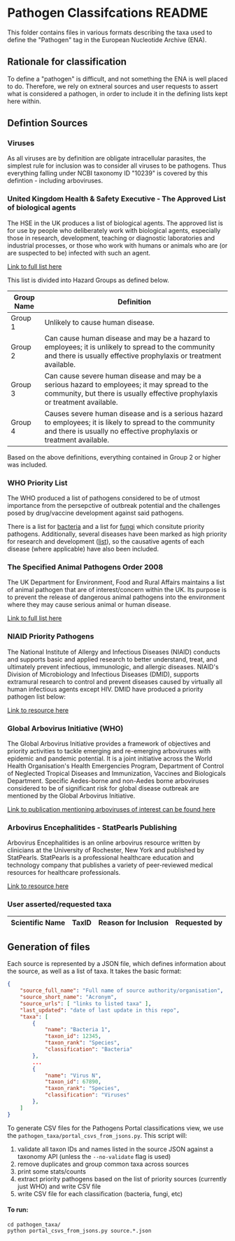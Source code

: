 # Pathogen Classifcations README
This folder contains files in various formats describing the taxa used to define the "Pathogen" tag in the European Nucleotide Archive (ENA).

## Rationale for classification

To define a "pathogen" is difficult, and not something the ENA is well placed to do. Therefore, we rely on extneral sources and user requests to assert what is considered a pathogen, in order to include it in the defining lists kept here within.

## Defintion Sources

### Viruses
As all viruses are by definition are obligate intracellular parasites, the simplest rule for inclusion was to consider all viruses to be pathogens. Thus everything falling under NCBI taxonomy ID "10239" is covered by this defintion - including arboviruses.

### United Kingdom Health & Safety Executive - The Approved List of biological agents
The HSE in the UK produces a list of biological agents. The approved list is for use by people who deliberately work with biological agents, especially those in research, development, teaching or diagnostic laboratories and industrial processes, or those who work with humans or animals who are (or are suspected to be) infected with such an agent.

[Link to full list here](https://www.hse.gov.uk/pubns/misc208.htm)

This list is divided into Hazard Groups as defined below.

| Group Name | Definition |
| ---------- | ---------- |
| Group 1 | Unlikely to cause human disease. |
| Group 2 | Can cause human disease and may be a hazard to employees; it is unlikely to spread to the community and there is usually effective prophylaxis or treatment available.|
| Group 3 | Can cause severe human disease and may be a serious hazard to employees; it may spread to the community, but there is usually effective prophylaxis or treatment available.|
| Group 4 | Causes severe human disease and is a serious hazard to employees; it is likely to spread to the community and there is usually no effective prophylaxis or treatment available.|

Based on the above definitions, everything contained in Group 2 or higher was included.

### WHO Priority List
The WHO produced a list of pathogens considered to be of utmost importance from the persepctive of outbreak potential and the challenges posed by drug/vaccine development against said pathogens.

There is a list for [bacteria](https://www.who.int/publications/i/item/9789240093461) and a list for [fungi](https://www.who.int/publications/i/item/9789240060241) which consitute priority pathogens. Additionally, several diseases have been marked as high priority for research and development ([list](https://www.who.int/activities/prioritizing-diseases-for-research-and-development-in-emergency-contexts)), so the causative agents of each disease (where applicable) have also been included.

### The Specified Animal Pathogens Order 2008

The UK Department for Environment, Food and Rural Affairs maintains a list of animal pathogen that are of interest/concern within the UK. Its purpose is to prevent the release of dangerous animal pathogens into the environment where they may cause serious animal or human disease.

[Link to full list here](https://www.legislation.gov.uk/uksi/2008/944/schedule/1/made)

### NIAID Priority Pathogens
The National Institute of Allergy and Infectious Diseases (NIAID) conducts and supports basic and applied research to better understand, treat, and ultimately prevent infectious, immunologic, and allergic diseases. NIAID's Division of Microbiology and Infectious Diseases (DMID), supports extramural research to control and prevent diseases caused by virtually all human infectious agents except HIV. DMID have produced a priority pathogen list below:

[Link to resource here](https://github.com/enasequence/ena-content-dataflow/blob/PP-326/classifications/NIAID_priority_pathogens_Additional_Info_Nov2024.docx.pdf)

### Global Arbovirus Initiative (WHO)
The Global Arbovirus Initiative provides a framework of objectives and priority activities to tackle emerging and re-emerging arboviruses with epidemic and pandemic potential. It is a joint initiative across the World Health Organisation's Health Emergencies Program, Department of Control of Neglected Tropical Diseases and Immunization, Vaccines and Biologicals Department. Specific Aedes-borne and non-Aedes borne arboviruses considered to be of significant risk for global disease outbreak are mentioned by the Global Arbovirus Initiative. 

[Link to publication mentioning arboviruses of interest can be found here](https://iris.who.int/bitstream/handle/10665/376630/9789240088948-eng.pdf?sequence=1)

### Arbovirus Encephalitides - StatPearls Publishing
Arbovirus Encephalitides is an online arbovirus resource written by clinicians at the University of Rochester, New York and published by StatPearls. StatPearls is a professional healthcare education and technology company that publishes a variety of peer-reviewed medical resources for healthcare professionals. 

[Link to resource here](https://www.ncbi.nlm.nih.gov/books/NBK560866/)

### User asserted/requested taxa

| Scientific Name | TaxID | Reason for Inclusion | Requested by |
| ---------- | ------- | --------- | ------- |


## Generation of files

Each source is represented by a JSON file, which defines information about the source, as well as a list of taxa. It takes the basic format:

```json
{
    "source_full_name": "Full name of source authority/organisation",
    "source_short_name": "Acronym",
    "source_urls": [ "links to listed taxa" ],
    "last_updated": "date of last update in this repo",
    "taxa": [
        {
            "name": "Bacteria 1",
            "taxon_id": 12345,
            "taxon_rank": "Species",
            "classification": "Bacteria"
        },
        ...
        {
            "name": "Virus N",
            "taxon_id": 67890,
            "taxon_rank": "Species",
            "classification": "Viruses"
        },
    ]
}
```

To generate CSV files for the Pathogens Portal classifications view, we use the `pathogen_taxa/portal_csvs_from_jsons.py`. This script will:

1. validate all taxon IDs and names listed in the source JSON against a taxonomy API (unless the `--no-validate` flag is used)
2. remove duplicates and group common taxa across sources
3. print some stats/counts
4. extract priority pathogens based on the list of priority sources (currently just WHO) and write CSV file
5. write CSV file for each classification (bacteria, fungi, etc)

#### To run:
```
cd pathogen_taxa/
python portal_csvs_from_jsons.py source.*.json
```
